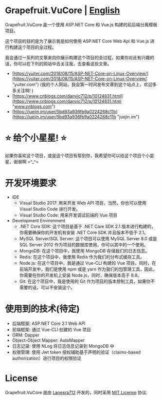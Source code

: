 # Grapefruit.VuCore | [English](/README.md "English")

Grapefruit.VuCore 是一个使用 ASP.NET Core 和 Vue.js 构建的前后端分离模板项目。

这个项目的目的是为了展示我是如何使用 ASP.NET Core Web Api 和 Vue.js 进行构建这个项目的全过程。

我会通过一系列的文章来向你展示构建这个项目的全过程，如果你对此有兴趣的话，你可以在下列的网站中去关注我，去查看这些文章。

- [https://yuiter.com/2018/08/15/ASP-NET-Core-on-Linux-Overview/](https://yuiter.com/2018/08/15/ASP-NET-Core-on-Linux-Overview/ "yuiter.com") (我的个人网站，我会第一时间发布文章到这个站点上，欢迎多多关注啊! )
- [https://www.cnblogs.com/danvic712/p/10124831.html](https://www.cnblogs.com/danvic712/p/10124831.html "www.cnblogs.com")
- [https://juejin.im/user/5bd93a936fb9a0224268c11b](https://juejin.im/user/5bd93a936fb9a0224268c11b "juejin.im")



#  :star: 给个小星星!  :star: 

如果你喜欢这个项目，或是这个项目有帮到你，我希望你可以给这个项目个小星星，谢谢啊 =^_^=



# 开发环境要求

- IDE
  - Visual Studio 2017: 用来开发 Web API 项目，当然，你也可以使用 Visual Studio Code 进行开发。
  - Visual Studio Code: 用来开发调试前端的 Vue 项目
- Development  Environment
  - .NET Core SDK: 这个项目是基于 .NET Core  SDK 2.1 版本进行构建的，你需要确保你的开发机有安装 .NET Core SDK 并且版本不低于 2.1。
  - MySQL Server/SQL Server: 这个项目可以使用  MySQL Server 8.0 或是 SQL Server 2012  作为项目的数据库使用，你可以其中的一个使用。
  - MongoDB: 在这个项目中，我使用 MongoDB 存储我们的日志信息。
  - Redis: 在这个项目中，我使用 Redis 作为我们的分布式缓存工具。
  - Node.js: 在这个项目中，我是通过 Vue-CLI 构建的 Vue 项目，同时，在前端开发中，我们是使用 npm 或是 yarn 作为我们的包管理工具，因此，你需要在你的开发机上安装 Node.js，同时，确保版本高于 8.9。
  - Git: 在这个项目中，我是使用的 Git 作为项目的版本控制工具，如果你不需要的话，可以不安装这个。



# 使用到的技术(待定)

- 后端框架: ASP.NET Core 2.1 Web API
- 前端框架: 通过 Vue-CLI 创建的 Vue 项目
- ORM: Dapper
- Object-Object Mapper: AutoMapper
- 日志记录:  使用 NLog 将日志信息记录到 MongoDB 中
- 权限管理: 使用 Jwt token 授权辅助基于声明的验证（claims-based authorization）进行项目的权限验证



# License

Grapefruit.VuCore 是由 [Lanesra712](https://github.com/Lanesra712 "Lanesra712") 开发的，同时采用 [MIT License](/LICENSE "MIT License") 协议.